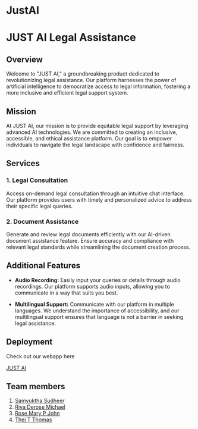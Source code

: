 # JustAI
# JUST AI Legal Assistance

## Overview

Welcome to "JUST AI," a groundbreaking product dedicated to revolutionizing legal assistance. Our platform harnesses the power of artificial intelligence to democratize access to legal information, fostering a more inclusive and efficient legal support system.

## Mission

At JUST AI, our mission is to provide equitable legal support by leveraging advanced AI technologies. We are committed to creating an inclusive, accessible, and ethical assistance platform. Our goal is to empower individuals to navigate the legal landscape with confidence and fairness.

## Services

### 1. Legal Consultation

Access on-demand legal consultation through an intuitive chat interface. Our platform provides users with timely and personalized advice to address their specific legal queries.

### 2. Document Assistance

Generate and review legal documents efficiently with our AI-driven document assistance feature. Ensure accuracy and compliance with relevant legal standards while streamlining the document creation process.

## Additional Features

- **Audio Recording:** Easily input your queries or details through audio recordings. Our platform supports audio inputs, allowing you to communicate in a way that suits you best.

- **Multilingual Support:** Communicate with our platform in multiple languages. We understand the importance of accessibility, and our multilingual support ensures that language is not a barrier in seeking legal assistance.


## Deployment

Check out our webapp here

[JUST AI](justai.streamlit.app)

## Team members
1. [Samyuktha Sudheer](https://github.com/samyukthacodes)
2. [Riya Derose Michael](https://github.com/riyadm77)
3. [Rose Mary P John](https://github.com/maryrosejohn)
3. [Thej T Thomas](https://github.com/thejtthomas)
  


